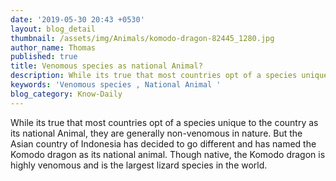 ```yaml
---
date: '2019-05-30 20:43 +0530'
layout: blog_detail
thumbnail: /assets/img/Animals/komodo-dragon-82445_1280.jpg
author_name: Thomas
published: true
title: Venomous species as national Animal?
description: While its true that most countries opt of a species unique to the country
keywords: 'Venomous species , National Animal '
blog_category: Know-Daily
---
```

  
  While its true that most countries opt of a species unique to the country as its national Animal, they are generally non-venomous in nature. But the Asian country of Indonesia has decided to go different and has named the Komodo dragon as its national animal. Though native, the Komodo dragon is highly venomous and is the largest lizard species in the world.
